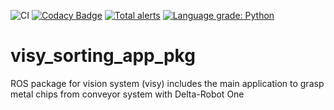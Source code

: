 ![CI](https://github.com/deltarobotone/visy_sorting_app_pkg/workflows/CI/badge.svg?branch=master)
[![Codacy Badge](https://app.codacy.com/project/badge/Grade/d43687c2dcf84a65bf7eb469d79e4eae)](https://www.codacy.com/gh/deltarobotone/visy_sorting_app_pkg?utm_source=github.com&amp;utm_medium=referral&amp;utm_content=deltarobotone/visy_sorting_app_pkg&amp;utm_campaign=Badge_Grade)
[![Total alerts](https://img.shields.io/lgtm/alerts/g/deltarobotone/visy_sorting_app_pkg.svg?logo=lgtm&logoWidth=18)](https://lgtm.com/projects/g/deltarobotone/visy_sorting_app_pkg/alerts/)
[![Language grade: Python](https://img.shields.io/lgtm/grade/python/g/deltarobotone/visy_sorting_app_pkg.svg?logo=lgtm&logoWidth=18)](https://lgtm.com/projects/g/deltarobotone/visy_sorting_app_pkg/context:python)
# visy_sorting_app_pkg
ROS package for vision system (visy) includes the main application to grasp metal chips from conveyor system with Delta-Robot One
